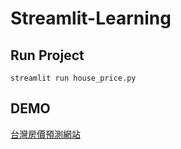 # Streamlit-Learning



## Run Project

```
streamlit run house_price.py       
```

## DEMO

[台灣房價預測網站](https://share.streamlit.io/cobra30621/streamlit-learning/main/uber_pickups.py)

